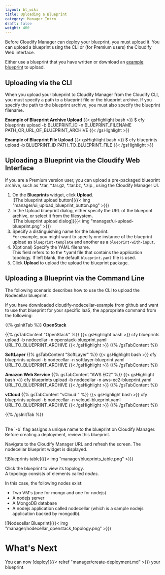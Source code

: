```yaml
---
layout: bt_wiki
title: Uploading a Blueprint
category: Manager Intro
draft: false
weight: 400
---
```


Before Cloudify Manager can deploy your blueprint, you must upload it. You can upload a blueprint using the CLI or (for Premium users) the Cloudify Web interface.

Either use a blueprint that you have written or download an [example blueprint](https://github.com/cloudify-cosmo/cloudify-nodecellar-example) to upload.

## Uploading via the CLI

When you upload your blueprint to Cloudify Manager from the Cloudify CLI, you must specify a path to a blueprint file or the blueprint archive. If you specify the path to the blueprint archive, you must also specify the blueprint filename.

**Example of Blueprint Archive Upload**
{{< gsHighlight  bash >}}
$ cfy blueprints upload -b BLUEPRINT_ID -n BLUEPRINT_FILENAME PATH_OR_URL_OF_BLUEPRINT_ARCHIVE
{{< /gsHighlight >}}

**Example of Blueprint File Upload**
{{< gsHighlight  bash >}}
$ cfy blueprints upload -b BLUEPRINT_ID PATH_TO_BLUEPRINT_FILE
{{< /gsHighlight >}}

## Uploading a Blueprint via the Cloudify Web Interface

If you are a Premium version user, you can upload a pre-packaged blueprint archive, such as *.tar, *.tar.gz, *.tar.bz, *.zip., using the Cloudify Manager UI.

1. On the **Blueprints** widget, click **Upload**.   
   ![The blueprint upload button]({{< img "manager/ui_upload_blueprint_button.png" >}})
2. In the Upload blueprint dialog, either specify the URL of the blueprint archive, or select it from the filesystem.  
   ![The blueprint upload dialog]({{< img "manager/ui-upload-blueprint.png" >}})
3. Specify a distinguishing name for the blueprint.   
   For example, you might want to specify one instance of the blueprint upload as `blueprint-template` and another as a `blueprint-with-input`.
4. (Optional) Specify the YAML filename.   
   This field refers to to the *.yaml file that contains the application topology. If left blank, the default `blueprint.yaml` file is used. 
5. Click **Upload** to upload the upload the blueprint package.


## Uploading a Blueprint via the Command Line

The following scenario describes how to use the CLI to upload the Nodecellar blueprint.

If you have downloaded cloudify-nodecellar-example from github and want to use that blueprint for your specific IaaS, the appropriate command from the following:

  {{% gsInitTab %}}
  **OpenStack**

  {{% gsTabContent "OpenStack" %}}
  {{< gsHighlight  bash >}}
  cfy blueprints upload -b nodecellar -n openstack-blueprint.yaml URL_TO_BLUEPRINT_ARCHIVE
  {{< /gsHighlight >}}
  {{% /gsTabContent %}}

  **SoftLayer**
  {{% gsTabContent "SoftLayer" %}}
  {{< gsHighlight  bash >}}
  cfy blueprints upload -b nodecellar -n softlayer-blueprint.yaml URL_TO_BLUEPRINT_ARCHIVE
  {{< /gsHighlight >}}
  {{% /gsTabContent %}}

  **Amazon Web Service**
  {{% gsTabContent "AWS EC2" %}}
  {{< gsHighlight  bash >}}
  cfy blueprints upload -b nodecellar -n aws-ec2-blueprint.yaml URL_TO_BLUEPRINT_ARCHIVE
  {{< /gsHighlight >}}
  {{% /gsTabContent %}}

  **vCloud**
  {{% gsTabContent "vCloud " %}}
  {{< gsHighlight  bash >}}
  cfy blueprints upload -b nodecellar -n vcloud-blueprint.yaml URL_TO_BLUEPRINT_ARCHIVE
  {{< /gsHighlight >}}
  {{% /gsTabContent %}}

  {{% /gsInitTab %}}


<br/>
The `-b` flag assigns a unique name to the blueprint on Cloudify Manager. Before creating a deployment, review this blueprint.

Navigate to the Cloudify Manager URL and refresh the screen. The nodecellar blueprint widget is displayed.

  ![Blueprints table]({{< img "manager/blueprints_table.png" >}})

Click the blueprint to view its topology.<br>
A topology consists of elements called _nodes_.

In this case, the following nodes exist:

  * Two VM's (one for mongo and one for nodejs)
  * A nodejs server
  * A MongoDB database
  * A nodejs application called nodecellar (which is a sample nodejs application backed by mongodb).

  ![Nodecellar Blueprint]({{< img "manager/nodecellar_openstack_topology.png" >}})


# What's Next

You can now [deploy]({{< relref "manager/create-deployment.md" >}}) your blueprint.
